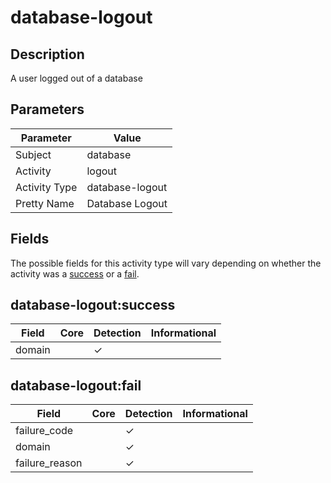 database-logout
===============

Description
-----------
A user logged out of a database

Parameters
----------
| Parameter     | Value           |
| ------------- | --------------- |
| Subject       | database        |
| Activity      | logout          |
| Activity Type | database-logout |
| Pretty Name   | Database Logout |


Fields
------

The possible fields for this activity type will vary depending on whether the activity was a [success](#database-logoutsuccess) or a [fail](#database-logoutfail).


database-logout:success
-----------------------

| Field  | Core | Detection | Informational |
| ------ | ---- | --------- | ------------- |
| domain |      | &#10003;  |               |

database-logout:fail
--------------------

| Field          | Core | Detection | Informational |
| -------------- | ---- | --------- | ------------- |
| failure_code   |      | &#10003;  |               |
| domain         |      | &#10003;  |               |
| failure_reason |      | &#10003;  |               |
